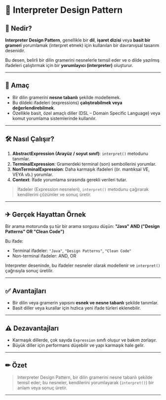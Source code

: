 # 🧾 Interpreter Design Pattern

## 📌 Nedir?
**Interpreter Design Pattern**, genellikle bir **dil**, **işaret dizisi** veya **basit bir grameri** yorumlamak (interpret etmek) için kullanılan bir davranışsal tasarım desenidir.  

Bu desen, belirli bir dilin gramerini nesnelerle temsil eder ve o dilde yazılmış ifadeleri çalıştırmak için bir **yorumlayıcı (interpreter)** oluşturur.

---

## 🎯 Amaç
- Bir dilin gramerini **nesne tabanlı** şekilde modellemek.
- Bu dildeki ifadeleri (expressions) **çalıştırabilmek veya değerlendirebilmek**.
- Özellikle basit, özel amaçlı diller (DSL – Domain Specific Language) veya komut yorumlama sistemlerinde kullanılır.

---

## 🛠 Nasıl Çalışır?
1. **AbstractExpression (Arayüz / soyut sınıf)**: `interpret()` metodunu tanımlar.
2. **TerminalExpression**: Gramerdeki terminal (son) sembollerini yorumlar.
3. **NonTerminalExpression**: Daha karmaşık ifadeleri (ör. mantıksal VE, VEYA vb.) yorumlar.
4. **Context**: İfade yorumlama sırasında gerekli verileri tutar.

> İfadeler (Expression nesneleri), `interpret()` metodunu çağırarak kendilerini çözümler ve sonuç üretir.

---

## ✈ Gerçek Hayattan Örnek
Bir arama motorunda şu tür bir arama sorgusu düşün:
**"Java" AND ("Design Patterns" OR "Clean Code")**

Bu ifade:
- Terminal ifadeler: `"Java"`, `"Design Patterns"`, `"Clean Code"`
- Non-terminal ifadeler: AND, OR

Interpreter deseninde, bu ifadeler nesneler olarak modellenir ve `interpret()` çağrısıyla sonuç üretilir.

---

## ✅ Avantajları
- Bir dilin veya gramerin yapısını **esnek ve nesne tabanlı** şekilde tanımlar.
- Basit diller veya kurallar için hızlıca yeni ifade türleri eklenebilir.

---

## ⚠ Dezavantajları
- Karmaşık dillerde, çok sayıda `Expression` sınıfı oluşur ve bakım zorlaşır.
- Büyük diller için performans düşebilir ve yapı karmaşık hale gelir.

---

## ✏ Özet
> Interpreter Design Pattern, bir dilin gramerini nesne tabanlı şekilde temsil eder;
> bu nesneler, kendilerini yorumlayarak (`interpret()`) bir anlam veya sonuç üretir.

---

